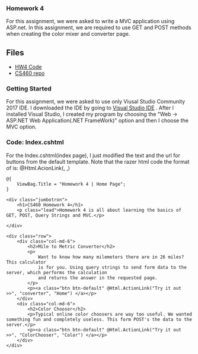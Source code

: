 ### Homework 4
For this assignment, we were asked to write a MVC application using ASP.net. In this assignment, we are required to use GET and POST methods when creating the color mixer and converter page. 



## Files
* [HW4 Code](https://github.com/cli16/cli16.github.io/tree/master/CS460/hw4)
* [CS460 repo](https://github.com/cli16/cli16.github.io/tree/master/CS460)

### Getting Started
For this assignment, we were asked to use only Viusal Studio Community 2017 IDE. I downloaded the IDE by going to [Visual Studio IDE](https://visualstudio.microsoft.com/downloads/) . After I installed Visual Studio, I created my program by choosing the "Web -> ASP.NET Web Application(.NET FrameWork)" option and then I choose the MVC option.

### Code: Index.cshtml
For the Index.cshtml(index page), I just modified the text and the url for buttons from the default template.
Note that the razer html code the format of is: @Html.AcionLink(<text>, <ViewsName>,<controllersName>) 

```
@{
    ViewBag.Title = "Homework 4 | Home Page";
}

<div class="jumbotron">
    <h1>CS460 Homework 4</h1>
    <p class="lead">Homework 4 is all about learning the basics of GET, POST, Query Strings and MVC.</p>
    
</div>

<div class="row">
    <div class="col-md-6">
        <h2>Mile to Metric Converter</h2>
        <p>
            Want to know how many milemeters there are in 26 miles? This calculator
            is for you. Using query strings to send form data to the server, which performs the calculation
            and returns the answer in the requested page.
        </p>
        <p><a class="btn btn-default" @Html.ActionLink("Try it out >>", "converter", "Home") </a></p>
    </div>
    <div class="col-md-6">
        <h2>Color Chooser</h2>
        <p>Typical online color choosers are way too useful. We wanted something fun and completely useless. This form POST's the data to the server.</p>
        <p><a class="btn btn-default" @Html.ActionLink("Try it out >>", "ColorChooser", "Color") </a></p>
    </div>
</div>
```
